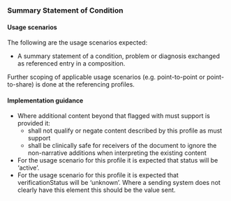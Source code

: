 ### Summary Statement of Condition

#### Usage scenarios

The following are the usage scenarios expected:

* A summary statement of a condition, problem or diagnosis exchanged as referenced entry in a composition.

Further scoping of applicable usage scenarios (e.g. point-to-point or point-to-share) is done at the referencing profiles. 



#### Implementation guidance
* Where additional content beyond that flagged with must support is provided it:
    * shall not qualify or negate content described by this profile as must support
    * shall be clinically safe for receivers of the document to ignore the non-narrative additions when interpreting the existing content
* For the usage scenario for this profile it is expected that status will be ‘active’.
* For the usage scenario for this profile it is expected that verificationStatus will be ‘unknown’. Where a sending system does not clearly have this element this should be the value sent.



